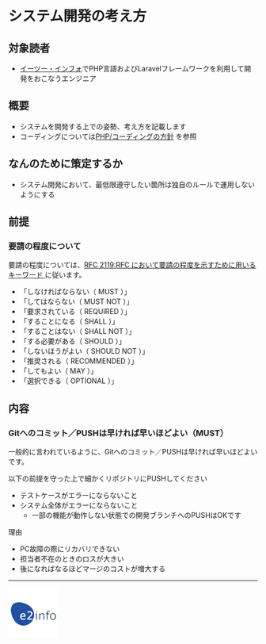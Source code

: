 # システム開発の考え方

## 対象読者

* [イーツー・インフォ](https://www.e2info.co.jp/)でPHP言語およびLaravelフレームワークを利用して開発をおこなうエンジニア

## 概要

* システムを開発する上での姿勢、考え方を記載します
* コーディングについては[PHP/コーディングの方針](development/PHP/CodingRule.md) を参照

## なんのために策定するか

* システム開発において、最低限遵守したい箇所は独自のルールで運用しないようにする

## 前提

### 要請の程度について

要請の程度については、[RFC 2119:RFC において要請の程度を示すために用いるキーワード ](https://www.ipa.go.jp/security/rfc/RFC2119JA.html)に従います。

* 「しなければならない（ MUST ）」
* 「してはならない（ MUST NOT ）」
* 「要求されている（ REQUIRED ）」
* 「することになる（ SHALL ）」
* 「することはない（ SHALL NOT ）」
* 「する必要がある（ SHOULD ）」
* 「しないほうがよい（ SHOULD NOT ）」
* 「推奨される（ RECOMMENDED ）」
* 「してもよい（ MAY ）」
* 「選択できる（ OPTIONAL ）」

## 内容

### Gitへのコミット／PUSHは早ければ早いほどよい（MUST）

一般的に言われているように、Gitへのコミット／PUSHは早ければ早いほどよいです。

以下の前提を守った上で細かくリポジトリにPUSHしてください
* テストケースがエラーにならないこと
* システム全体がエラーにならないこと
    * 一部の機能が動作しない状態での開発ブランチへのPUSHはOKです

理由

* PC故障の際にリカバリできない
* 担当者不在のときのロスが大きい
* 後になればなるほどマージのコストが増大する

---
    
![イーツー・インフォロゴ](https://raw.githubusercontent.com/e2info/e2info-warehouse/master/images/logo/logo100x100_transparent.png)

